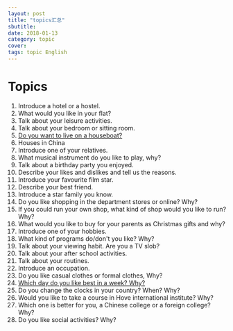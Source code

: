 ```yaml
---
layout: post
title: "topics汇总"
sbutitle: 
date: 2018-01-13
category: topic
cover: 
tags: topic English
---
```


# Topics

1. Introduce a hotel or a hostel.
2. What would you like in your flat?
3. Talk about your leisure activities.
4. Talk about your bedroom or sitting room.
5. [Do you want to live on a houseboat?](http://hxy.cool/topic/2018/01/11/do-you-want-to-live-on-a-houseboat.html)
6. Houses in China
7. Introduce one of your relatives.
8. What musical instrument do you like to play, why?
9. Talk about a birthday party you enjoyed.
10. Describe your likes and dislikes and tell us the reasons.
11. Introduce your favourite film star.
12. Describe your best friend.
13. Introduce a star family you know.
14. Do you like shopping in the department stores or online? Why?
15. If you could run your own shop, what kind of shop would you like to run? Why?
16. What would you like to buy for your parents as Christmas gifts and why?
17. Introduce one of your hobbies.
18. What kind of programs do/don't you like? Why?
19. Talk about your viewing habit. Are you a TV slob?
20. Talk about your after school activities.
21. Talk about your routines.
22. Introduce an occupation.
23. Do you like casual clothes or formal clothes, Why?
24. [Which day do you like best in a week? Why?](http://hxy.cool/topic/2018/01/11/which-day-do-you-like-most.html)
25. Do you change the clocks in your country? When? Why?
26. Would you like to take a course in Hove international institute? Why?
27. Which one is better for you, a Chinese college or a foreign college? Why?
28. Do you like social activities? Why?

